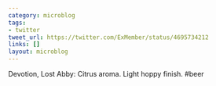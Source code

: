 ```yaml
---
category: microblog
tags:
- twitter
tweet_url: https://twitter.com/ExMember/status/4695734212
links: []
layout: microblog
---
```

Devotion, Lost Abby: Citrus aroma. Light hoppy finish. #beer
